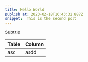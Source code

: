 ```yaml
---
title: Hello World
publish_at: 2023-02-18T16:43:32.887Z
snippet:  This is the second post
---
```


Subtitle

| Table | Column |
| ----- | ------ |
| asd   | asdd   |
